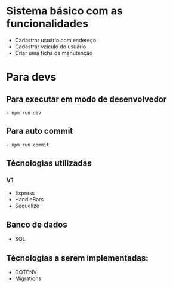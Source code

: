 # Sistema básico com as funcionalidades
  - Cadastrar usuário com endereço
  - Cadastrar veículo do usuário
  - Criar uma ficha de manutenção 

# Para devs
  ## Para executar em modo de desenvolvedor 
    - npm run dev
  ## Para auto commit 
    - npm run commit 

## Técnologias utilizadas
 ### V1
  - Express
  - HandleBars
  - Sequelize 
## Banco de dados 
  - SQL

## Técnologias a serem implementadas:
  - DOTENV
  - Migrations